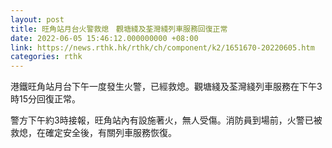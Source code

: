 ```yaml
---
layout: post
title: 旺角站月台火警救熄　觀塘綫及荃灣綫列車服務回復正常
date: 2022-06-05 15:46:12.000000000 +08:00
link: https://news.rthk.hk/rthk/ch/component/k2/1651670-20220605.htm
categories: rthk
---
```


港鐵旺角站月台下午一度發生火警，已經救熄。觀塘綫及荃灣綫列車服務在下午3時15分回復正常。

警方下午約3時接報，旺角站內有設施著火，無人受傷。消防員到場前，火警已被救熄，在確定安全後，有關列車服務恢復。

